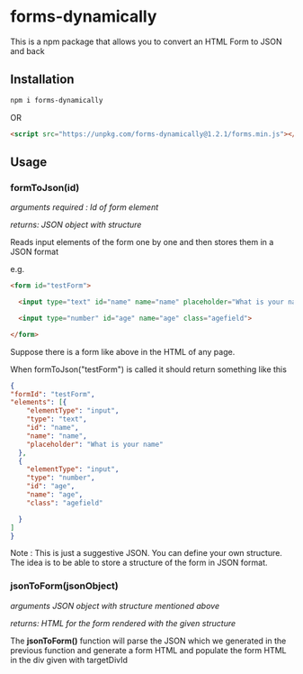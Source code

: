 # forms-dynamically
This is a npm package that allows you to convert an HTML Form to JSON and back
## Installation
```bash
npm i forms-dynamically
```
OR
```HTML
<script src="https://unpkg.com/forms-dynamically@1.2.1/forms.min.js"></script>
```

## Usage


### **formToJson(id)**
*arguments required : Id of form element*

*returns: JSON object with structure*

Reads input elements of the form one by one and then stores them in a JSON format

e.g.

```HTML
<form id="testForm">

  <input type="text" id="name" name="name" placeholder="What is your name?">

  <input type="number" id="age" name="age" class="agefield">

</form>
```

Suppose there is a form like above in the HTML of any page.

When formToJson("testForm") is called it should return something like this

```json
{
"formId": "testForm",
"elements": [{
    "elementType": "input",
    "type": "text",
    "id": "name",
    "name": "name",
    "placeholder": "What is your name"
  },
  {
    "elementType": "input",
    "type": "number",
    "id": "age",
    "name": "age",
    "class": "agefield"

  }
]
}
```

Note : This is just a suggestive JSON. You can define your own structure.
The idea is to be able to store a structure of the form in JSON format.

### jsonToForm(jsonObject)
*arguments JSON object with structure mentioned above*

*returns: HTML for the form rendered with the given structure*

The **jsonToForm()** function will parse the JSON which we generated in the previous function and generate
a form HTML and populate the form HTML in the div given with targetDivId
